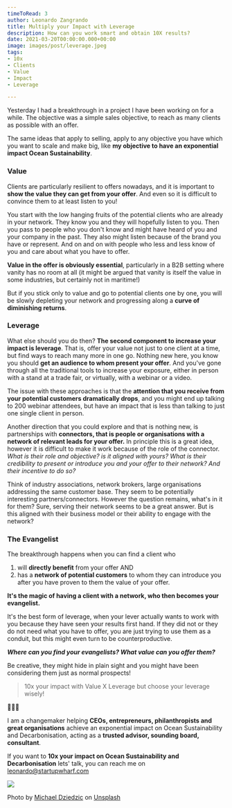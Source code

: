 ```yaml
---
timeToRead: 3
author: Leonardo Zangrando
title: Multiply your Impact with Leverage
description: How can you work smart and obtain 10X results?
date: 2021-03-20T00:00:00.000+00:00
image: images/post/leverage.jpeg
tags:
- 10x
- Clients
- Value
- Impact
- Leverage

---
```

Yesterday I had a breakthrough in a project I have been working on for a while. The objective was a simple sales objective, to reach as many clients as possible with an offer.

The same ideas that apply to selling, apply to any objective you have which you want to scale and make big, like **my objective to have an exponential impact Ocean Sustainability**.

### Value

Clients are particularly resilient to offers nowadays, and it is important to **show the value they can get from your offer**. And even so it is difficult to convince them to at least listen to you!

You start with the low hanging fruits of the potential clients who are already in your network. They know you and they will hopefully listen to you. Then you pass to people who you don't know and might have heard of you and your company in the past. They also might listen because of the brand you have or represent. And on and on with people who less and less know of you and care about what you have to offer.

**Value in the offer is obviously essential**, particularly in a B2B setting where vanity has no room at all (it might be argued that vanity is itself the value in some industries, but certainly not in maritime!)

But if you stick only to value and go to potential clients one by one, you will be slowly depleting your network and progressing along a **curve of diminishing returns**.

### Leverage

What else should you do then? **The second component to increase your impact is leverage**. That is, offer your value not just to one client at a time, but find ways to reach many more in one go. Nothing new here, you know you should **get an audience to whom present your offer**. And you've gone through all the traditional tools to increase your exposure, either in person with a stand at a trade fair, or virtually, with a webinar or a video.

The issue with these approaches is that the **attention that you receive from your potential customers dramatically drops**, and you might end up talking to 200 webinar attendees, but have an impact that is less than talking to just one single client in person.

Another direction that you could explore and that is nothing new, is partnerships with **connectors, that is people or organisations with a network of relevant leads for your offer.** In principle this is a great idea, however it is difficult to make it work because of the role of the connector. _What is their role and objective? is it aligned with yours? What is their credibility to present or introduce you and your offer to their network? And their incentive to do so?_

Think of industry associations, network brokers, large organisations addressing the same customer base. They seem to be potentially interesting partners/connectors. However the question remains, what's in it for them? Sure, serving their network seems to be a great answer. But is this aligned with their business model or their ability to engage with the network?

### The Evangelist

The breakthrough happens when you can find a client who

1. will **directly benefit** from your offer AND
2. has a **network of potential customers** to whom they can introduce you after you have proven to them the value of your offer.

**It's the magic of having a client with a network, who then becomes your evangelist.**

It's the best form of leverage, when your lever actually wants to work with you because they have seen your results first hand. If they did not or they do not need what you have to offer, you are just trying to use them as a conduit, but this might even turn to be counterproductive.

**_Where can you find your evangelists? What value can you offer them?_**

Be creative, they might hide in plain sight and you might have been considering them just as normal prospects!

> 10x your impact with Value X Leverage but choose your leverage wisely!

🌊🌊🌊

I am a changemaker helping **CEOs, entrepreneurs, philanthropists and great organisations** achieve an exponential impact on Ocean Sustainability and Decarbonisation, acting as a **trusted advisor, sounding board, consultant**.

If you want to **10x your impact on Ocean Sustainability and Decarbonisation** lets' talk, you can reach me on [leonardo@startupwharf.com](https://mail.google.com/mail/?view=cm&fs=1&tf=1&to=leonardo@startupwharf.com)

![](images/post/leverage.jpeg)

Photo by [Michael Dziedzic](https://unsplash.com/@lazycreekimages?utm_source=unsplash&utm_medium=referral&utm_content=creditCopyText) on [Unsplash](/@lazycreekimages?utm_source=unsplash&utm_medium=referral&utm_content=creditCopyText)